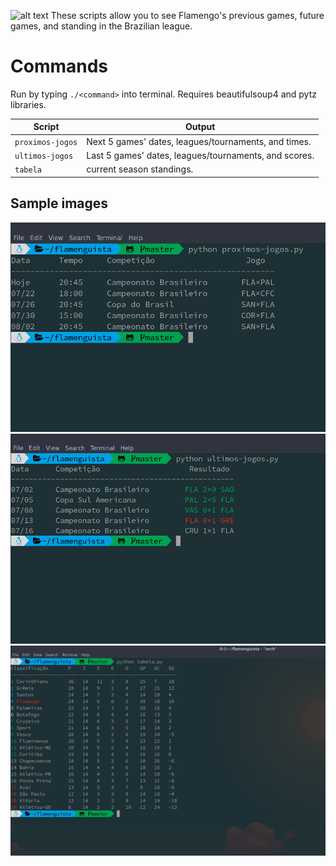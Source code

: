 ![alt text](http://cache.images.core.optasports.com/soccer/teams/150x150/318.png "Logo Title Text 1")
These scripts allow you to see Flamengo's previous games, future games, and standing in the Brazilian league.
# Commands
Run by typing `./<command>` into terminal.
Requires beautifulsoup4 and pytz libraries.

| Script | Output |
| --- |---|
|`proximos-jogos` | Next 5 games' dates, leagues/tournaments, and times. |
|`ultimos-jogos` | Last 5 games' dates, leagues/tournaments, and scores. |
|`tabela` | current season standings. |

## Sample images
![Alt text](proximoScreen.png?raw=true)
![Alt text](ultimoScreen.png?raw=true)
![Alt text](tabelaScreen.png?raw=true)
